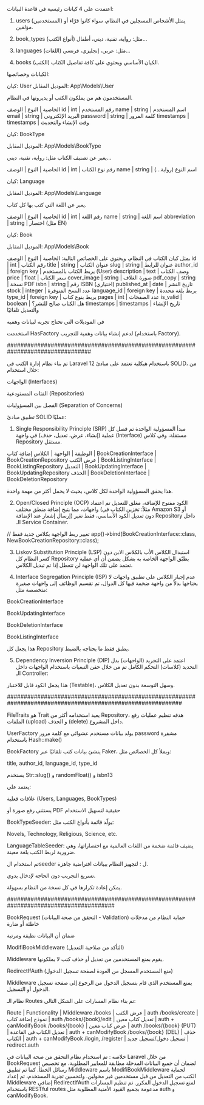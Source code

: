 اعتمدت على 4 كيانات رئيسية في قاعدة البيانات:

1. users (المستخدمين)
   يمثل الأشخاص المسجلين في النظام، سواء كانوا قرّاء أو مؤلفين.

2. book_types (أنواع الكتب)
   مثل: رواية، تقنية، ديني، أطفال...

3. languages (اللغات)
   مثل: عربي، إنجليزي، فرنسي...

4. books (الكتب)
   الكيان الأساسي ويحتوي على كافة تفاصيل الكتاب.


الكيانات وخصائصها:

كيان: User
الموديل المقابل: App\Models\User

المستخدمون هم من يملكون الكتب أو يديرونها في النظام.

الخاصية | النوع | الوصف
id | int | رقم المستخدم
name | string | اسم المستخدم
email | string | البريد الإلكتروني
password | string | كلمة المرور
timestamps | timestamps | وقت الإنشاء والتحديث



كيان: BookType

الموديل المقابل: App\Models\BookType

يعبر عن تصنيف الكتاب مثل: رواية، تقنية، ديني...

الخاصية | النوع | الوصف
id | int | رقم نوع الكتاب
name | string | اسم النوع (رواية...)


كيان: Language

الموديل المقابل: App\Models\Language

يعبر عن اللغة التي كتب بها كل كتاب.

الخاصية | النوع | الوصف
id | int | رقم اللغة
name | string | اسم اللغة
abbreviation | string | اختصار (مثل EN)


كيان: Book

الموديل المقابل: App\Models\Book

يمثل كيان الكتاب في النظام، ويحتوي على الخصائص التالية:
الخاصية | النوع | الوصف
id | int | رقم الكتاب
title | string | عنوان الكتاب
slug | string | عنوان للرابط
author_id | foreign key | يربط الكتاب بالمستخدم (User)
description | text | وصف الكتاب
price | float | سعر الكتاب
cover_image | string | صورة الغلاف
pdf_copy | string | نسخة PDF
isbn | string | رقم ISBN (اختياري)
published_at | date | تاريخ النشر
stock | integer | عدد النسخ المتوفرة
language_id | foreign key | يربط بلغة محددة
type_id | foreign key | يربط بنوع كتاب
pages | int | عدد الصفحات
is_valid | boolean | هل الكتاب صالح للنشر؟
timestamps | timestamps | تاريخ الإنشاء والتعديل تلقائيًا


في الموديلات التي تحتاج  تجربه لبيانات وهميه 

استخدمت HasFactory لدعم إنشاء بيانات وهمية للتجريب (باستخدام Factory).



#################################################################################

تم بناء نظام إدارة الكتب في Laravel 12 باستخدام هيكلية تعتمد على مبادئ SOLID، من خلال استخدام:

الواجهات (Interfaces)

الفئات المستودعية (Repositories)

الفصل بين المسؤوليات (Separation of Concerns)


تطبيق مبادئ SOLID عمليًا:
1. Single Responsibility Principle (SRP)
مبدأ المسؤولية الواحدة
تم فصل كل عملية (إنشاء، عرض، تعديل، حذف) في واجهة (Interface) مستقلة، وفي كلاس Repository مستقل.

الوظيفة | الواجهة | الكلاس
إضافة كتاب | BookCreationInterface | BookCreationRepository
عرض الكتب | BookListingInterface | BookListingRepository
التعديل | BookUpdatingInterface | BookUpdatingRepository
الحذف | BookDeletionInterface | BookDeletionRepository


هذا يحقق المسؤولية الواحدة لكل كلاس، بحيث لا يحمل أكثر من مهمة واحدة.


2. Open/Closed Principle (OCP)
   الكود مفتوح للإضافة، مغلق للتعديل
   تم اعتماد واجهات، مما يتيح إضافة منطق مختلف (مثلاً: تخزين الكتاب في Amazon S3 أو إرسال إشعار عند الإضافة) دون تعديل الكود الأساسي، فقط نغير Repository داخل الـ Service Container.

// تغيير ربط الواجهة بكلاس جديد فقط
app()->bind(BookCreationInterface::class, NewBookCreationRepository::class);


3. Liskov Substitution Principle (LSP)
استبدال الكلاس الأب بالكلاس الابن دون كسر النظام
كل Repository يطبّق الواجهة الخاصة به بشكل يضمن أن أي عملية تعتمد على تلك الواجهة لن تتعطل إذا تم تبديل الكلاس.



4. Interface Segregation Principle (ISP)
عدم إجبار الكلاس على تطبيق واجهات لا يحتاجها
بدلاً من واجهة ضخمة فيها كل الدوال، تم تقسيم الوظائف إلى واجهات صغيرة متخصصة مثل:

BookCreationInterface

BookUpdatingInterface

BookDeletionInterface

BookListingInterface

 هذا يجعل كل Repository يطبق فقط ما يحتاجه بالضبط.


5. Dependency Inversion Principle (DIP)
   اعتمد على التجريد (الواجهات) بدل التحديد (كلاسات)
   التحكم الكامل تم من خلال حقن التبعيات باستخدام الواجهات داخل الـ Controller:

هذا يجعل الكود قابل للاختبار (Testable)، وسهل التوسعة بدون تعديل الكلاس.


############################################################################################################


FileTraits
هو Trait يعيد استخدامه أكثر من Repository، هدفه تنظيم عمليات رفع الملفات (upload) و الحذف (delete) داخل المشروع.

UserFactory
يولد بيانات مستخدم عشوائي مع كلمة مرور password مشفرة باستخدام Hash::make()



BookFactory
ينشئ بيانات كتب تلقائيًا عبر Faker، ويملأ كل الخصائص مثل:

title, author_id, language_id, type_id

يستخدم Str::slug() و randomFloat() و isbn13


يعتمد على:

علاقات فعلية (Users, Languages, BookTypes)

يستثني رفع صورة أو PDF حقيقية لتسهيل الاستخدام


 BookTypeSeeder:
يولّد قائمة بأنواع الكتب مثل:

Novels, Technology, Religious, Science, etc.


LanguageTableSeeder:
يضيف قائمة ضخمة من اللغات العالمية مع اختصاراتها، وهي ضرورية لربط الكتب بلغة معينة.

تم استخدام الseeder ل :
لتجهيز النظام ببيانات افتراضية جاهزة.

تسريع التجريب دون الحاجة لإدخال يدوي.

يمكن إعادة تكرارها في كل نسخة من النظام بسهولة.

########################################################################################

 BookRequest (التحقق من صحة البيانات - Validation)
 حماية النظام من مدخلات خاطئة أو ضارة

ضمان أن البيانات نظيفة ومرتبة

 ModifiBookMiddleware (التأكد من صلاحية التعديل)

 Middleware يقوم بمنع المستخدمين من تعديل أو حذف كتب لا يملكونها.

 RedirectIfAuth (منع المستخدم المسجل من العودة لصفحة تسجيل الدخول)

Middleware يمنع المستخدم الذي قام بتسجيل الدخول من الرجوع إلى صفحة تسجيل الدخول أو التسجيل.

 نظام الـ Routes
 تم بناء نظام المسارات على الشكل التالي:

Route | Functionality | Middleware
/books | عرض الكتب | auth
/books/create | نموذج إضافة كتاب | auth
/books/{book}/edit | تعديل كتاب معين | auth + canModifyBook
/books/{book} | عرض كتاب معين | auth
/books/{book} (PUT) | تعديل الكتاب في القاعدة | auth + canModifyBook
/books/{book} (DEL) | حذف الكتاب | auth + canModifyBook
/login, /register | تسجيل دخول/تسجيل جديد | redirect.auth


خلاصه :
تم استخدام نظام التحقق من صحة البيانات في Laravel من خلال BookRequest لضمان أن جميع البيانات المدخلة مطابقة للمعايير المطلوبة، مع تخصيص رسائل الخطأ.
كما تم تطبيق Middleware باسم ModifiBookMiddleware لحماية الكتب من التعديل من قبل مستخدمين غير مخولين.
ولتحسين تجربة المستخدم، تم إعداد Middleware إضافي RedirectIfAuth لمنع تسجيل الدخول المكرر.
تم تنظيم المسارات باستخدام RESTful routes مدعومة بجميع القيود الأمنية المطلوبة مثل auth و canModifyBook.
